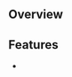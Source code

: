 ## Overview

<!-- Why is this pull request important/necessary -->

## Features

<!-- List the key features of this pull request as bullet points. -->

-

<!-- Optional. Uncomment to provide additional notes, links, concerns, caveats, etc. -->
<!-- ## Notes -->

<!-- Optional. Uncomment to provide image/video details. -->
<!-- ## Screenshots/Screencasts -->
